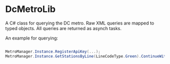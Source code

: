DcMetroLib
==========

A C# class for querying the DC metro.  Raw XML queries are mapped to typed objects. All queries are returned as asynch tasks.

An example for querying:

```c#

MetroManager.Instance.RegisterApiKey(...);
MetroManager.Instance.GetStationsByLine(LineCodeType.Green).ContinueWith((stations) =>
                                                                         {
                                                                             // stations.Result is a List<StationInfo>
                                                                         });                                          
                                                                         
```                                                                         